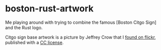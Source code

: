 # boston-rust-artwork

Me playing around with trying to combine the famous [Boston Citgo Sign] and the Rust logo.

Citgo sign base artwork is a picture by Jeffrey Crow that I [found on flickr][flickr], published
with a [CC license][cc].

[flickr]: https://www.flickr.com/photos/jeffreycrow/2538688205/
[cc]: https://creativecommons.org/licenses/by-nc-sa/2.0/